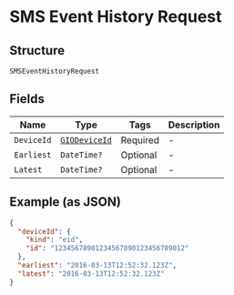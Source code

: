
# SMS Event History Request

## Structure

`SMSEventHistoryRequest`

## Fields

| Name | Type | Tags | Description |
|  --- | --- | --- | --- |
| `DeviceId` | [`GIODeviceId`](../../doc/models/gio-device-id.md) | Required | - |
| `Earliest` | `DateTime?` | Optional | - |
| `Latest` | `DateTime?` | Optional | - |

## Example (as JSON)

```json
{
  "deviceId": {
    "kind": "eid",
    "id": "12345678901234567890123456789012"
  },
  "earliest": "2016-03-13T12:52:32.123Z",
  "latest": "2016-03-13T12:52:32.123Z"
}
```

